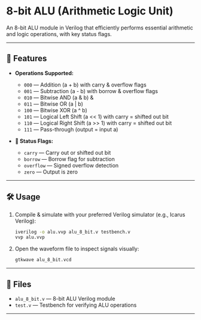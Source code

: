 # 8-bit ALU (Arithmetic Logic Unit)

An 8-bit ALU module in Verilog that efficiently performs essential arithmetic and logic operations, with key status flags.

---

## 🚀 Features  

- **Operations Supported:**
  - `000` — Addition (a + b) with carry & overflow flags 
  - `001` — Subtraction (a - b)  with borrow & overflow flags
  - `010` — Bitwise AND (a & b) &   
  - `011` — Bitwise OR (a | b)  
  - `100` — Bitwise XOR (a ^ b)  
  - `101` — Logical Left Shift (a << 1)  with carry = shifted out bit
  - `110` — Logical Right Shift (a >> 1)  with carry = shifted out bit 
  - `111` — Pass-through (output = input a)  

- **🚩 Status Flags:** 
  - `carry` — Carry out or shifted out bit  
  - `borrow` — Borrow flag for subtraction  
  - `overflow` — Signed overflow detection  
  - `zero` — Output is zero  

---

## 🛠️ Usage  

1. Compile & simulate with your preferred Verilog simulator (e.g., Icarus Verilog):  
   ```bash
   iverilog -o alu.vvp alu_8_bit.v testbench.v
   vvp alu.vvp
   ```

2. Open the waveform file to inspect signals visually:
   ```bash
   gtkwave alu_8_bit.vcd
   ```
---

## 📂 Files
  - `alu_8_bit.v` — 8-bit ALU Verilog module  
  - `test.v` — Testbench for verifying ALU operations  

---
